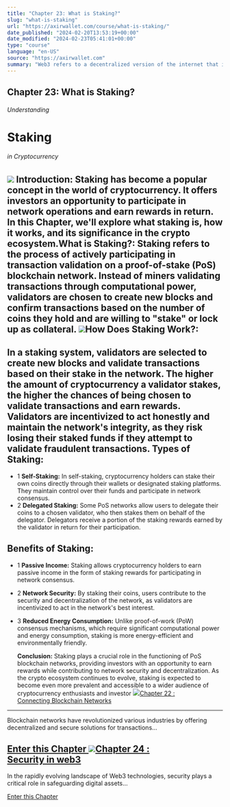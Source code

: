 ```yaml
---
title: "Chapter 23: What is Staking?"
slug: "what-is-staking"
url: "https://axirwallet.com/course/what-is-staking/"
date_published: "2024-02-20T13:53:19+00:00"
date_modified: "2024-02-23T05:41:01+00:00"
type: "course"
language: "en-US"
source: "https://axirwallet.com"
summary: "Web3 refers to a decentralized version of the internet that is built on blockchain technology and other decentralized protocols..."
---
```


Chapter 23: What is Staking?
----------------------------

###### Understanding

Staking
=======

###### in Cryptocurrency 

 ![](https://axirwallet.com/wp-content/uploads/Blockchain-1.png) **Introduction:** Staking has become a popular concept in the world of cryptocurrency. It offers investors an opportunity to participate in network operations and earn rewards in return. In this Chapter, we'll explore what staking is, how it works, and its significance in the crypto ecosystem.**What is Staking?:** Staking refers to the process of actively participating in transaction validation on a proof-of-stake (PoS) blockchain network. Instead of miners validating transactions through computational power, validators are chosen to create new blocks and confirm transactions based on the number of coins they hold and are willing to "stake" or lock up as collateral. ![](https://axirwallet.com/wp-content/uploads/Frame-102-1-3.png)How Does Staking Work?:
-----------------------

 In a staking system, validators are selected to create new blocks and validate transactions based on their stake in the network. The higher the amount of cryptocurrency a validator stakes, the higher the chances of being chosen to validate transactions and earn rewards. Validators are incentivized to act honestly and maintain the network's integrity, as they risk losing their staked funds if they attempt to validate fraudulent transactions. Types of Staking: 
------------------

- 1  **Self-Staking:**  In self-staking, cryptocurrency holders can stake their own coins directly through their wallets or designated staking platforms. They maintain control over their funds and participate in network consensus.
- 2  **Delegated Staking:**  Some PoS networks allow users to delegate their coins to a chosen validator, who then stakes them on behalf of the delegator. Delegators receive a portion of the staking rewards earned by the validator in return for their participation.
 
Benefits of Staking: 
---------------------

- 1  **Passive Income:**  Staking allows cryptocurrency holders to earn passive income in the form of staking rewards for participating in network consensus.
- 2  **Network Security:**  By staking their coins, users contribute to the security and decentralization of the network, as validators are incentivized to act in the network's best interest.
- 3  **Reduced Energy Consumption:**  Unlike proof-of-work (PoW) consensus mechanisms, which require significant computational power and energy consumption, staking is more energy-efficient and environmentally friendly.
 
  **Conclusion:**  Staking plays a crucial role in the functioning of PoS blockchain networks, providing investors with an opportunity to earn rewards while contributing to network security and decentralization. As the crypto ecosystem continues to evolve, staking is expected to become even more prevalent and accessible to a wider audience of cryptocurrency enthusiasts and investor ![](https://axirwallet.com/wp-content/uploads/Blockchain-network.png)[Chapter 22 :  
Connecting Blockchain Networks](https://axirwallet.com/course/how-do-i-start-using-defi/)
---------------------------------------------------------------------------------------------------------

Blockchain networks have revolutionized various industries by offering decentralized and secure solutions for transactions...

 [ Enter this Chapter ](/course/connecting-blockchain-networks) ![](https://axirwallet.com/wp-content/uploads/Safe.png)[Chapter 24 :  
 Security in web3 ](https://axirwallet.com/course/the-3-best-defi-insurance-decentralised-applications/)
------------------------------------------------------------------------------------------------------------------------

In the rapidly evolving landscape of Web3 technologies, security plays a critical role in safeguarding digital assets...

 [ Enter this Chapter ](/course/security-in-web3)